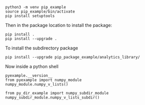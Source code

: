 ```buildoutcfg
python3 -m venv pip_example
source pip_example/bin/activate
pip install setuptools
```

Then in the package location to install the package:
```
pip install .
pip install --upgrade .
```

To install the subdirectory package
```buildoutcfg
pip install --upgrade pip_package_example/analytics_library/
```

Now inside a python shell
```
pyexample.__version__
from pyexample import numpy_module
numpy_module.numpy_v_lists()
```

```buildoutcfg
from py_dir_example import numpy_subdir_module
numpy_subdir_module.numpy_v_lists_subdir()
```


